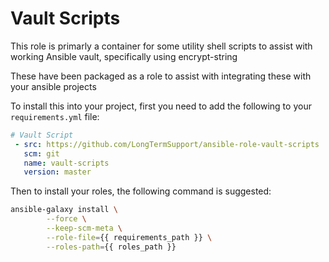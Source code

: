 # Vault Scripts

This role is primarly a container for some utility shell scripts to assist with working Ansible vault, specifically using encrypt-string

These have been packaged as a role to assist with integrating these with your ansible projects

To install this into your project, first you need to add the following to your `requirements.yml` file:

```yaml
# Vault Script
 - src: https://github.com/LongTermSupport/ansible-role-vault-scripts
   scm: git
   name: vault-scripts                                                                                                            
   version: master
```

Then to install your roles, the following command is suggested:

```bash
ansible-galaxy install \
        --force \
        --keep-scm-meta \
        --role-file={{ requirements_path }} \
        --roles-path={{ roles_path }}
```
